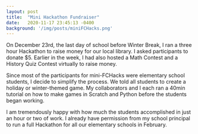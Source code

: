 ```yaml
---
layout: post
title:  "Mini Hackathon Fundraiser"
date:   2020-11-17 23:45:13 -0400
background: '/img/posts/miniFCHacks.png'
---
```


<p>On December 23rd, the last day of school before Winter Break, I ran a three hour Hackathon to raise money for our local library. I asked participants to donate $5. Earlier in the week, I had also hosted a Math Contest and a History Quiz Contest virtually to raise money.</p>

<p>Since most of the participants for mini-FCHacks were elementary school students, I decide to simplify the process. We told all students to create a holiday or winter-themed game. My collaborators and I each ran a 40min tutorial on how to make games in Scratch and Python before the students began working. </p>

<p> I am tremendously happy with how much the students accomplished in just an hour or two of work. I already have permission from my school principal to run a full Hackathon for all our elementary schools in February.</p>
